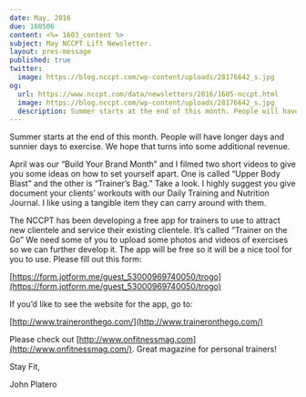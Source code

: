 ```yaml
---
date: May, 2016
due: 160506
content: <%= 1603_content %>
subject: May NCCPT Lift Newsletter.
layout: pres-message
published: true
twitter:
  image: https://blog.nccpt.com/wp-content/uploads/28176642_s.jpg
og:
  url: https://www.nccpt.com/data/newsletters/2016/1605-nccpt.html
  image: https://blog.nccpt.com/wp-content/uploads/28176642_s.jpg
  description: Summer starts at the end of this month. People will have longer days and sunnier days to exercise. We hope that turns into some additional revenue.
---
```

Summer starts at the end of this month. People will have longer days and sunnier days to exercise. We hope that turns into some additional revenue.

April was our “Build Your Brand Month” and I filmed two short videos to give you some ideas on how to set yourself apart. One is called “Upper Body Blast” and the other is “Trainer’s Bag.” Take a look. I highly suggest you give document your clients’ workouts with our Daily Training and Nutrition Journal. I like using a tangible item they can carry around with them.

The NCCPT has been developing a free app for trainers to use to attract new clientele and service their existing clientele. It’s called “Trainer on the Go” We need some of you to upload some photos and videos of exercises so we can further develop it. The app will be free so it will be a nice tool for you to use. Please fill out this form:

[https://form.jotform.me/guest_53000969740050/trogo](https://form.jotform.me/guest_53000969740050/trogo)

If you’d like to see the website for the app, go to:

[http://www.traineronthego.com/](http://www.traineronthego.com/)

Please check out [http://www.onfitnessmag.com](http://www.onfitnessmag.com/). Great magazine for personal trainers!

Stay Fit,

John Platero
